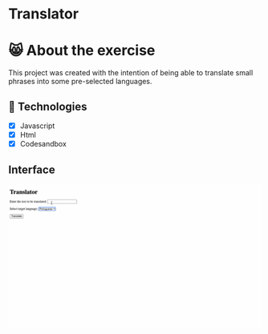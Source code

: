 # Translator
# 😸 About the exercise 

This project was created with the intention of being able to translate small phrases into some pre-selected languages.

## 🚀 Technologies

- [x] Javascript
- [x] Html
- [x] Codesandbox

## Interface

<p align="center">
<img src="/.github/assets/translator.gif" width="1000"/>
</p>
